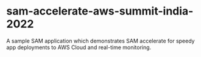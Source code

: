 # sam-accelerate-aws-summit-india-2022
A sample SAM application which demonstrates SAM accelerate for speedy app deployments to AWS Cloud and real-time monitoring.

